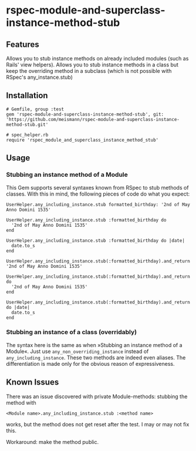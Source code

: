 # rspec-module-and-superclass-instance-method-stub

## Features

Allows you to stub instance methods on already included modules (such as Rails' view helpers). Allows you to stub instance methods in a class but keep the overriding method in a subclass (which is not possible with RSpec's any_instance.stub)

## Installation

    # Gemfile, group :test
    gem 'rspec-module-and-superclass-instance-method-stub', git: 'https://github.com/meismann/rspec-module-and-superclass-instance-method-stub.git'
    
    # spec_helper.rb
    require 'rspec_module_and_superclass_instance_method_stub'
    
## Usage

### Stubbing an instance method of a Module

This Gem supports several syntaxes known from RSpec to stub methods of classes. With this in mind, the following pieces of code do what you expect:

    UserHelper.any_including_instance.stub formatted_birthday: '2nd of May Anno Domini 1535'
    
    UserHelper.any_including_instance.stub :formatted_birthday do
      '2nd of May Anno Domini 1535'
    end

    UserHelper.any_including_instance.stub :formatted_birthday do |date|
      date.to_s
    end
    
    UserHelper.any_including_instance.stub(:formatted_birthday).and_return '2nd of May Anno Domini 1535'
    
    UserHelper.any_including_instance.stub(:formatted_birthday).and_return do
      '2nd of May Anno Domini 1535'
    end

    UserHelper.any_including_instance.stub(:formatted_birthday).and_return do |date|
      date.to_s
    end
    
### Stubbing an instance of a class (overridably)

The syntax here is the same as when »Stubbing an instance method of a Module«. Just use ```any_non_overriding_instance``` instead of ```any_including_instance```. These two methods are indeed even aliases. The differentiation is made only for the obvious reason of expressiveness.

## Known Issues

There was an issue discovered with private Module-methods: stubbing the method with 

    <Module name>.any_including_instance.stub :<method name>
    
works, but the method does not get reset after the test. I may or may not fix this.

Workaround: make the method public.


